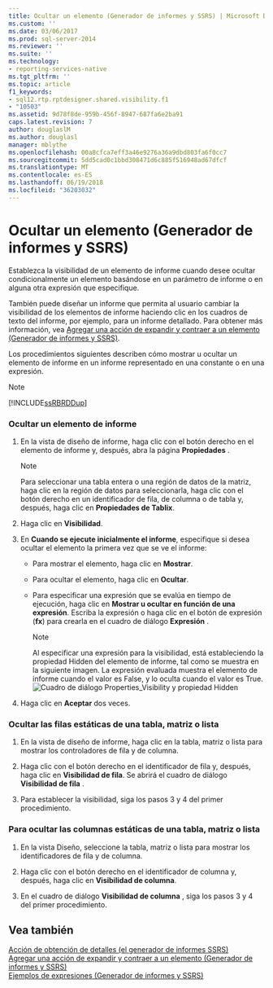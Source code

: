 ```yaml
---
title: Ocultar un elemento (Generador de informes y SSRS) | Microsoft Docs
ms.custom: ''
ms.date: 03/06/2017
ms.prod: sql-server-2014
ms.reviewer: ''
ms.suite: ''
ms.technology:
- reporting-services-native
ms.tgt_pltfrm: ''
ms.topic: article
f1_keywords:
- sql12.rtp.rptdesigner.shared.visibility.f1
- "10503"
ms.assetid: 9d78f8de-959b-456f-8947-687fa6e2ba91
caps.latest.revision: 7
author: douglaslM
ms.author: douglasl
manager: mblythe
ms.openlocfilehash: 00a8cfca7eff3a46e9276a36a9dbd803fa6f0cc7
ms.sourcegitcommit: 5dd5cad0c1bbd308471d6c885f516948ad67dfcf
ms.translationtype: MT
ms.contentlocale: es-ES
ms.lasthandoff: 06/19/2018
ms.locfileid: "36203032"
---
```

# <a name="hide-an-item-report-builder-and-ssrs"></a>Ocultar un elemento (Generador de informes y SSRS)
  Establezca la visibilidad de un elemento de informe cuando desee ocultar condicionalmente un elemento basándose en un parámetro de informe o en alguna otra expresión que especifique.  
  
 También puede diseñar un informe que permita al usuario cambiar la visibilidad de los elementos de informe haciendo clic en los cuadros de texto del informe, por ejemplo, para un informe detallado. Para obtener más información, vea [Agregar una acción de expandir y contraer a un elemento &#40;Generador de informes y SSRS&#41;](../report-design/add-an-expand-or-collapse-action-to-an-item-report-builder-and-ssrs.md).  
  
 Los procedimientos siguientes describen cómo mostrar u ocultar un elemento de informe en un informe representado en una constante o en una expresión.  
  
> [!NOTE]  
>  [!INCLUDE[ssRBRDDup](../../includes/ssrbrddup-md.md)]  
  
### <a name="to-hide-a-report-item"></a>Ocultar un elemento de informe  
  
1.  En la vista de diseño de informe, haga clic con el botón derecho en el elemento de informe y, después, abra la página **Propiedades** .  
  
    > [!NOTE]  
    >  Para seleccionar una tabla entera o una región de datos de la matriz, haga clic en la región de datos para seleccionarla, haga clic con el botón derecho en un identificador de fila, de columna o de tabla y, después, haga clic en **Propiedades de Tablix**.  
  
2.  Haga clic en **Visibilidad**.  
  
3.  En **Cuando se ejecute inicialmente el informe**, especifique si desea ocultar el elemento la primera vez que se ve el informe:  
  
    -   Para mostrar el elemento, haga clic en **Mostrar**.  
  
    -   Para ocultar el elemento, haga clic en **Ocultar**.  
  
    -   Para especificar una expresión que se evalúa en tiempo de ejecución, haga clic en **Mostrar u ocultar en función de una expresión**. Escriba la expresión o haga clic en el botón de expresión (**fx**) para crearla en el cuadro de diálogo **Expresión** .  
  
        > [!NOTE]  
        >  Al especificar una expresión para la visibilidad, está estableciendo la propiedad Hidden del elemento de informe, tal como se muestra en la siguiente imagen. La expresión evaluada muestra el elemento de informe cuando el valor es False, y lo oculta cuando el valor es True.   
        > ![Cuadro de diálogo Properties_Visibility y propiedad Hidden](../media/hiddenproperty-propertiesvisibility.png "Cuadro de diálogo Properties_Visibility y propiedad Hidden")  
  
4.  Haga clic en **Aceptar** dos veces.  
  
### <a name="to-hide-static-rows-in-a-table-matrix-or-list"></a>Ocultar las filas estáticas de una tabla, matriz o lista  
  
1.  En la vista de diseño de informe, haga clic en la tabla, matriz o lista para mostrar los controladores de fila y de columna.  
  
2.  Haga clic con el botón derecho en el identificador de fila y, después, haga clic en **Visibilidad de fila**. Se abrirá el cuadro de diálogo **Visibilidad de fila** .  
  
3.  Para establecer la visibilidad, siga los pasos 3 y 4 del primer procedimiento.  
  
### <a name="to-hide-static-columns-in-a-table-matrix-or-list"></a>Para ocultar las columnas estáticas de una tabla, matriz o lista  
  
1.  En la vista Diseño, seleccione la tabla, matriz o lista para mostrar los identificadores de fila y de columna.  
  
2.  Haga clic con el botón derecho en el identificador de columna y, después, haga clic en **Visibilidad de columna**.  
  
3.  En el cuadro de diálogo **Visibilidad de columna** , siga los pasos 3 y 4 del primer procedimiento.  
  
## <a name="see-also"></a>Vea también  
 [Acción de obtención de detalles &#40;el generador de informes SSRS&#41;](../report-design/drilldown-action-report-builder-and-ssrs.md)   
 [Agregar una acción de expandir y contraer a un elemento &#40;Generador de informes y SSRS&#41;](../report-design/add-an-expand-or-collapse-action-to-an-item-report-builder-and-ssrs.md)   
 [Ejemplos de expresiones &#40;Generador de informes y SSRS&#41;](../report-design/expression-examples-report-builder-and-ssrs.md)  
  
  